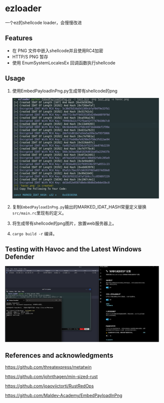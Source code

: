 # ezloader

一个ez的shellcode loader，会慢慢改进

## Features

- 在 PNG 文件中嵌入shellcode并且使用RC4加密
- HTTP/S PNG 暂存
- 使用 EnumSystemLocalesEx 回调函数执行shellcode

## Usage

1. 使用EmbedPayloadInPng.py生成带有shellcode的png

   ![1](img/1.png)

2. 复制`EmbedPayloadInPng.py`输出的MARKED_IDAT_HASH常量定义替换`src/main.rc`里现有的定义。
3. 将生成带有shellcode的png图片，放置web服务器上。
4. `cargo build -r` 编译。

## Testing with Havoc and the Latest Windows Defender

![test](img/test.png)



## References and acknowledgments

https://github.com/threatexpress/metatwin

https://github.com/johnthagen/min-sized-rust

https://github.com/joaoviictorti/RustRedOps

https://github.com/Maldev-Academy/EmbedPayloadInPng